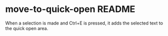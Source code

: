 # move-to-quick-open README

When a selection is made and Ctrl+E is pressed, it adds the selected text to the quick open area.
